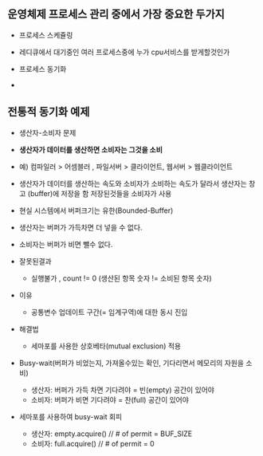 ## 운영체제 프로세스 관리 중에서 가장 중요한 두가지

+ 프로세스 스케쥴링
 - 레디큐에서 대기중인 여러 프로세스중에 누가 cpu서비스를 받게할것인가
+ 프로세스 동기화
 - 

## 전통적 동기화 예제

+ 생산자-소비자 문제
 - **생산자가 데이터를 생산하면 소비자는 그것을 소비**
 - 예) 컴파일러 > 어셈블러 , 파일서버 > 클라이언트, 웹서버 > 웹클라이언트
 - 생산자가 데이터를 생산하는 속도와 소비자가 소비하는 속도가 달라서 생산자는 창고 (buffer)에 저장을 함 저장된것들을 소비자가 사용
 - 현실 시스템에서 버퍼크기는 유한(Bounded-Buffer)
 - 생산자는 버퍼가 가득차면 더 넣을 수 없다.
 - 소비자는 버퍼가 비면 뺄수 없다.

 - 잘못된결과 
    * 실행불가 , count != 0 (생산된 항목 숫자 != 소비된 항목 숫자)
 - 이유
    * 공통변수 업데이트 구간(= 임계구역)에 대한 동시 진입
 - 해결법
    * 세마포를 사용한 상호베타(mutual exclusion) 적용

 - Busy-wait(버퍼가 비었는지, 가져올수있는 확인, 기다리면서 메모리의 자원을 소비)
    * 생산자: 버퍼가 가득 차면 기다려야 = 빈(empty) 공간이 있어야
    * 소비자: 버퍼가 비면 기다려야 = 찬(full) 공간이 있어야  
 - 세마포를 사용하여 busy-wait 회피
    * 생산자: empty.acquire() // # of permit = BUF_SIZE
    * 소비자: full.acquire() // # of permit = 0



